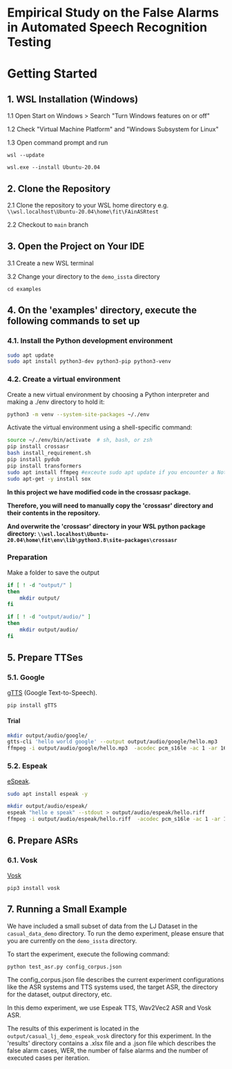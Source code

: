 # Empirical Study on the False Alarms in Automated Speech Recognition Testing

# Getting Started
## 1. WSL Installation (Windows)
1.1 Open Start on Windows > Search "Turn Windows features on or off"

1.2 Check "Virtual Machine Platform" and "Windows Subsystem for Linux"

1.3 Open command prompt and run

```wsl --update```

```wsl.exe --install Ubuntu-20.04```

## 2. Clone the Repository
2.1 Clone the repository to your WSL home directory e.g. ```\\wsl.localhost\Ubuntu-20.04\home\fit\FAinASRtest```

2.2 Checkout to ```main``` branch

## 3. Open the Project on Your IDE
3.1 Create a new WSL terminal

3.2 Change your directory to the ```demo_issta``` directory

```cd examples```

## 4. On the 'examples' directory, execute the following commands to set up

### 4.1. Install the Python development environment

```bash
sudo apt update
sudo apt install python3-dev python3-pip python3-venv
```

### 4.2. Create a virtual environment

Create a new virtual environment by choosing a Python interpreter and making a ./env directory to hold it:

```bash
python3 -m venv --system-site-packages ~/./env
```

Activate the virtual environment using a shell-specific command:

```bash
source ~/./env/bin/activate  # sh, bash, or zsh
pip install crossasr
bash install_requirement.sh
pip install pydub
pip install transformers
sudo apt install ffmpeg #exceute sudo apt update if you encounter a Not Found error
sudo apt-get -y install sox
```

**In this project we have modified code in the crossasr package.**

**Therefore, you will need to manually copy the 'crossasr' directory and their contents in the repository.**

**And overwrite the 'crossasr' directory in your WSL python package directory: ```\\wsl.localhost\Ubuntu-20.04\home\fit\env\lib\python3.8\site-packages\crossasr```**


### Preparation

Make a folder to save the output

```bash
if [ ! -d "output/" ]
then
    mkdir output/
fi

if [ ! -d "output/audio/" ]
then
    mkdir output/audio/
fi
```

## 5. Prepare TTSes

### 5.1. Google
[gTTS](https://pypi.org/project/gTTS/) (Google Text-to-Speech).

```bash
pip install gTTS
```

#### Trial
```bash
mkdir output/audio/google/
gtts-cli 'hello world google' --output output/audio/google/hello.mp3
ffmpeg -i output/audio/google/hello.mp3  -acodec pcm_s16le -ac 1 -ar 16000 output/audio/google/hello.wav -y
```

### 5.2. Espeak

[eSpeak](http://espeak.sourceforge.net/).

```bash
sudo apt install espeak -y

mkdir output/audio/espeak/
espeak "hello e speak" --stdout > output/audio/espeak/hello.riff
ffmpeg -i output/audio/espeak/hello.riff  -acodec pcm_s16le -ac 1 -ar 16000 output/audio/espeak/hello.wav -y
```

## 6. Prepare ASRs

### 6.1. Vosk
[Vosk](https://alphacephei.com/vosk/)

```pip3 install vosk```


## 7. Running a Small Example
We have included a small subset of data from the LJ Dataset in the ```casual_data_demo``` directory.
To run the demo experiment, please ensure that you are currently on the ```demo_issta``` directory.

To start the experiment, execute the following command:

```python test_asr.py config_corpus.json```

The config_corpus.json file describes the current experiment configurations like the ASR systems and TTS systems used, the target ASR, the directory for the dataset, output directory, etc.

In this demo experiment, we use Espeak TTS, Wav2Vec2 ASR and Vosk ASR.

The results of this experiment is located in the ```output/casual_lj_demo_espeak_vosk``` directory for this experiment.
In the 'results' directory contains a .xlsx file and a .json file which describes the false alarm cases, WER, the number of false alarms and the number of executed cases per iteration.


